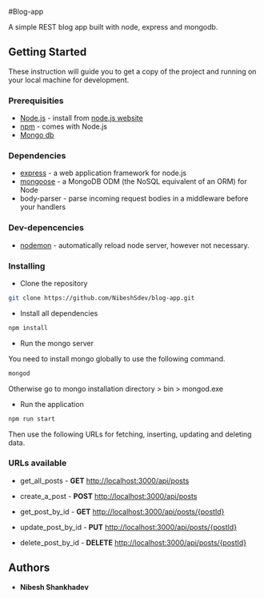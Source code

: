 #Blog-app

A simple REST blog app built with node, express and mongodb.

## Getting Started

These instruction will guide you to get a copy of the project and running on your local machine for development.

### Prerequisities

* [Node.js](https://nodejs.org/) - install from [node.js website](https://nodejs.org/)
* [npm](https://www.npmjs.org/) - comes with Node.js
* [Mongo db](https://www.mongodb.com/)

### Dependencies

* [express](http://expressjs.com/) - a web application framework for node.js
* [mongoose](http://mongoosejs.com/) -  a MongoDB ODM (the NoSQL equivalent of an ORM) for Node
* body-parser - parse incoming request bodies in a middleware before your handlers

### Dev-depencencies

* [nodemon](https://nodemon.io/) - automatically reload node server, however not necessary.

### Installing

* Clone the repository

```sh
git clone https://github.com/NibeshSdev/blog-app.git
```

* Install all dependencies

```sh
npm install
```

* Run the mongo server

You need to install mongo globally to use the following command.

```sh
mongod
```

Otherwise go to mongo installation directory > bin > mongod.exe

* Run the application

```sh
npm run start
```

Then use the following URLs for fetching, inserting, updating and deleting data.

### URLs available

* get_all_posts - **GET** [http://localhost:3000/api/posts](http://localhost:3000/tasks)

* create_a_post - **POST** [http://localhost:3000/api/posts](http://localhost:3000/tasks)

* get_post_by_id - **GET** [http://localhost:3000/api/posts/{postId}](http://localhost:3000/tasks/{taskId})

* update_post_by_id - **PUT** [http://localhost:3000/api/posts/{postId}](http://localhost:3000/tasks/{taskId})

* delete_post_by_id - **DELETE** [http://localhost:3000/api/posts/{postId}](http://localhost:3000/tasks/{taskId})

## Authors

* **Nibesh Shankhadev**